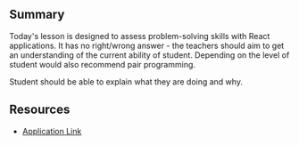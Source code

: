 ## Summary

Today's lesson is designed to assess problem-solving skills with React applications. It has no right/wrong answer - the teachers should aim to get an understanding of the current ability of student. Depending on the level of student would also recommend pair programming.

Student should be able to explain what they are doing and why.


## Resources
* [Application Link](`./packages/react/funhouse/`)